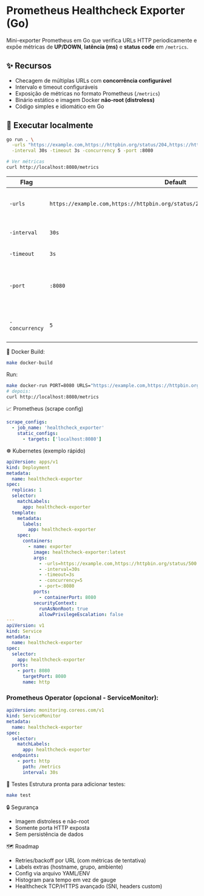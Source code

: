 # Prometheus Healthcheck Exporter (Go)

Mini-exporter Prometheus em Go que verifica URLs HTTP periodicamente e expõe métricas de **UP/DOWN**, **latência (ms)** e **status code** em `/metrics`.

## ✨ Recursos
- Checagem de múltiplas URLs com **concorrência configurável**
- Intervalo e timeout configuráveis
- Exposição de métricas no formato Prometheus (`/metrics`)
- Binário estático e imagem Docker **não-root (distroless)**
- Código simples e idiomático em Go

## 🚀 Executar localmente

```bash
go run . \
  -urls "https://example.com,https://httpbin.org/status/204,https://httpbin.org/status/500" \
  -interval 30s -timeout 3s -concurrency 5 -port :8080

# Ver métricas
curl http://localhost:8080/metrics
```

| Flag           | Default                                                                             | Descrição                                                  |
| -------------- | ----------------------------------------------------------------------------------- | ---------------------------------------------------------- |
| `-urls`        | `https://example.com,https://httpbin.org/status/204,https://httpbin.org/status/500` | Lista de URLs separadas por vírgula                        |
| `-interval`    | `30s`                                                                               | Intervalo de checagem (ex.: `15s`, `1m`)                   |
| `-timeout`     | `3s`                                                                                | Timeout por requisição                                     |
| `-port`        | `:8080`                                                                             | Host/porta do servidor HTTP (`:8080`, `0.0.0.0:8080` etc.) |
| `-concurrency` | `5`                                                                                 | Máximo de checagens simultâneas por rodada                 |

🐳 Docker
Build:

```bash
make docker-build
```
Run:

```bash
make docker-run PORT=8080 URLS="https://example.com,https://httpbin.org/status/500" INTERVAL=15s TIMEOUT=2s CONCURRENCY=5
# depois:
curl http://localhost:8080/metrics
```

📈 Prometheus (scrape config)
```yaml
scrape_configs:
  - job_name: 'healthcheck_exporter'
    static_configs:
      - targets: ['localhost:8080']
```

☸️ Kubernetes (exemplo rápido)
```yaml
apiVersion: apps/v1
kind: Deployment
metadata:
  name: healthcheck-exporter
spec:
  replicas: 1
  selector:
    matchLabels:
      app: healthcheck-exporter
  template:
    metadata:
      labels:
        app: healthcheck-exporter
    spec:
      containers:
        - name: exporter
          image: healthcheck-exporter:latest
          args:
            - -urls=https://example.com,https://httpbin.org/status/500
            - -interval=30s
            - -timeout=3s
            - -concurrency=5
            - -port=:8080
          ports:
            - containerPort: 8080
          securityContext:
            runAsNonRoot: true
            allowPrivilegeEscalation: false
---
apiVersion: v1
kind: Service
metadata:
  name: healthcheck-exporter
spec:
  selector:
    app: healthcheck-exporter
  ports:
    - port: 8080
      targetPort: 8080
      name: http
```

### Prometheus Operator (opcional - ServiceMonitor):

```yaml
apiVersion: monitoring.coreos.com/v1
kind: ServiceMonitor
metadata:
  name: healthcheck-exporter
spec:
  selector:
    matchLabels:
      app: healthcheck-exporter
  endpoints:
    - port: http
      path: /metrics
      interval: 30s
```

🧪 Testes
Estrutura pronta para adicionar testes:

```bash
make test
```

🔒 Segurança
- Imagem distroless e não-root
- Somente porta HTTP exposta
- Sem persistência de dados

🗺️ Roadmap
- Retries/backoff por URL (com métricas de tentativa)
- Labels extras (hostname, grupo, ambiente)
- Config via arquivo YAML/ENV
- Histogram para tempo em vez de gauge
- Healthcheck TCP/HTTPS avançado (SNI, headers custom)
